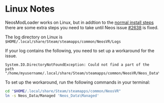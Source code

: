 # Linux Notes

NeosModLoader works on Linux, but in addtion to the [normal install steps](../README.md#installation) there are some extra steps you need to take until Neos issue [#2638](https://github.com/Neos-Metaverse/NeosPublic/issues/2638) is fixed.

The log directory on Linux is `$HOME/.local/share/Steam/steamapps/common/NeosVR/Logs`

If your log contains the following, you need to set up a workaround for the issue.

```log
System.IO.DirectoryNotFoundException: Could not find a part of the path "/home/myusername/.local/share/Steam/steamapps/common/NeosVR/Neos_Data\Managed/FrooxEngine.dll".
```

To set up the workaround, run the following commands in your terminal:

```bash
cd "$HOME/.local/share/Steam/steamapps/common/NeosVR"
ln -s Neos_Data/Managed 'Neos_Data\Managed'
```
